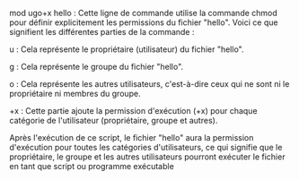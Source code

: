 mod ugo+x hello : Cette ligne de commande utilise la commande chmod pour définir explicitement les permissions du fichier "hello". Voici ce que signifient les différentes parties de la commande :

u : Cela représente le propriétaire (utilisateur) du fichier "hello".

g : Cela représente le groupe du fichier "hello".

o : Cela représente les autres utilisateurs, c'est-à-dire ceux qui ne sont ni le propriétaire ni membres du groupe.

+x : Cette partie ajoute la permission d'exécution (+x) pour chaque catégorie de l'utilisateur (propriétaire, groupe et autres).

Après l'exécution de ce script, le fichier "hello" aura la permission d'exécution pour toutes les catégories d'utilisateurs, ce qui signifie que le propriétaire, le groupe et les autres utilisateurs pourront exécuter le fichier en tant que script ou programme exécutable
